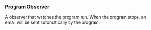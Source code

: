 ### Program Observer

A observer that watches the program run. When the program stops, an email will be sent automatically by the program.